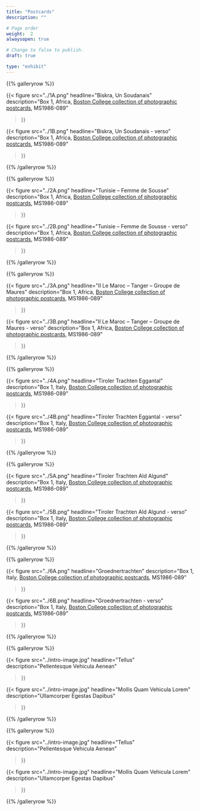 ```yaml
---
title: "Postcards"
description: ""

# Page order
weight:  2
alwaysopen: true

# Change to false to publish.
draft: true

type: "exhibit"
---
```



{{% galleryrow %}}

{{< figure src="../1A.png"
           headline="Biskra, Un Soudanais"
           description="Box 1, Africa, [Boston College collection of photographic postcards](https://bc-primo.hosted.exlibrisgroup.com/permalink/f/l6ucgu/ALMA-BC21503452010001021), MS1986-089"		 
>}}

{{< figure src="../1B.png"
           headline="Biskra, Un Soudanais - verso"
           description="Box 1, Africa, [Boston College collection of photographic postcards](https://bc-primo.hosted.exlibrisgroup.com/permalink/f/l6ucgu/ALMA-BC21503452010001021), MS1986-089"
>}}

{{% /galleryrow %}}

{{% galleryrow %}}

{{< figure src="../2A.png"
           headline="Tunisie – Femme de Sousse"
           description="Box 1, Africa, [Boston College collection of photographic postcards](https://bc-primo.hosted.exlibrisgroup.com/permalink/f/l6ucgu/ALMA-BC21503452010001021), MS1986-089"
>}}

{{< figure src="../2B.png"
           headline="Tunisie – Femme de Sousse - verso"
           description="Box 1, Africa, [Boston College collection of photographic postcards](https://bc-primo.hosted.exlibrisgroup.com/permalink/f/l6ucgu/ALMA-BC21503452010001021), MS1986-089"
>}}

{{% /galleryrow %}}

{{% galleryrow %}}

{{< figure src="../3A.png"
           headline="II Le Maroc – Tanger – Groupe de Maures"
           description="Box 1, Africa, [Boston College collection of photographic postcards](https://bc-primo.hosted.exlibrisgroup.com/permalink/f/l6ucgu/ALMA-BC21503452010001021), MS1986-089"
>}}

{{< figure src="../3B.png"
           headline="II Le Maroc – Tanger – Groupe de Maures - verso"
           description="Box 1, Africa, [Boston College collection of photographic postcards](https://bc-primo.hosted.exlibrisgroup.com/permalink/f/l6ucgu/ALMA-BC21503452010001021), MS1986-089"
>}}

{{% /galleryrow %}}

{{% galleryrow %}}

{{< figure src="../4A.png"
           headline="Tiroler Trachten Eggantal"
           description="Box 1, Italy, [Boston College collection of photographic postcards](https://bc-primo.hosted.exlibrisgroup.com/permalink/f/l6ucgu/ALMA-BC21503452010001021), MS1986-089"
>}}

{{< figure src="../4B.png"
           headline="Tiroler Trachten Eggantal - verso"
           description="Box 1, Italy, [Boston College collection of photographic postcards](https://bc-primo.hosted.exlibrisgroup.com/permalink/f/l6ucgu/ALMA-BC21503452010001021), MS1986-089"
>}}

{{% /galleryrow %}}

{{% galleryrow %}}

{{< figure src="../5A.png"
           headline="Tiroler Trachten Ald Algund"
           description="Box 1, Italy, [Boston College collection of photographic postcards](https://bc-primo.hosted.exlibrisgroup.com/permalink/f/l6ucgu/ALMA-BC21503452010001021), MS1986-089"
>}}

{{< figure src="../5B.png"
           headline="Tiroler Trachten Ald Algund - verso"
           description="Box 1, Italy, [Boston College collection of photographic postcards](https://bc-primo.hosted.exlibrisgroup.com/permalink/f/l6ucgu/ALMA-BC21503452010001021), MS1986-089"
>}}

{{% /galleryrow %}}

{{% galleryrow %}}

{{< figure src="../6A.png"
           headline="Groednertrachten"
           description="Box 1, Italy, [Boston College collection of photographic postcards](https://bc-primo.hosted.exlibrisgroup.com/permalink/f/l6ucgu/ALMA-BC21503452010001021), MS1986-089"
>}}

{{< figure src="../6B.png"
           headline="Groednertrachten - verso"
           description="Box 1, Italy, [Boston College collection of photographic postcards](https://bc-primo.hosted.exlibrisgroup.com/permalink/f/l6ucgu/ALMA-BC21503452010001021), MS1986-089"
>}}

{{% /galleryrow %}}

{{% galleryrow %}}

{{< figure src="../intro-image.jpg"
           headline="Tellus"
           description="Pellentesque Vehicula Aenean"
>}}

{{< figure src="../intro-image.jpg"
           headline="Mollis Quam Vehicula Lorem"
           description="Ullamcorper Egestas Dapibus"
>}}

{{% /galleryrow %}}

{{% galleryrow %}}

{{< figure src="../intro-image.jpg"
           headline="Tellus"
           description="Pellentesque Vehicula Aenean"
>}}

{{< figure src="../intro-image.jpg"
           headline="Mollis Quam Vehicula Lorem"
           description="Ullamcorper Egestas Dapibus"
>}}

{{% /galleryrow %}}